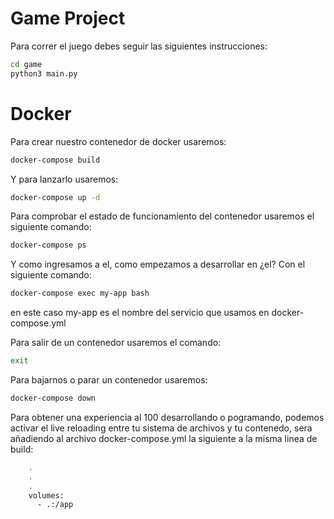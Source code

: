 # Game Project

Para correr el juego debes seguir las siguientes instrucciones:

```sh
cd game
python3 main.py 
```

# Docker

Para crear nuestro contenedor de docker usaremos:

```sh
docker-compose build
```

Y para lanzarlo usaremos:

```sh
docker-compose up -d
```

Para comprobar el estado de funcionamiento del contenedor usaremos el siguiente comando:

```sh
docker-compose ps
```

Y como ingresamos a el, como empezamos a desarrollar en ¿el?
Con el siguiente comando:

```sh
docker-compose exec my-app bash
```

en este caso my-app es el nombre del servicio que usamos en docker-compose.yml

Para salir de un contenedor usaremos el comando:

```sh
exit
```

Para bajarnos o parar un contenedor usaremos:

```sh
docker-compose down
```

Para obtener una experiencia al 100 desarrollando o pogramando, podemos activar el live reloading entre
tu sistema de archivos y tu contenedo, sera añadiendo al archivo docker-compose.yml la siguiente a la misma linea de build:

```sh
    .
    .
    .
    volumes:
      - .:/app
```